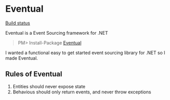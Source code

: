 Eventual
=================
[Build status](https://ci.appveyor.com/project/Daniel45729/eventual/branch/master)

Eventual is a Event Sourcing framework for .NET

> PM> Install-Package [Eventual](https://www.nuget.org/packages/Eventual/)

I wanted a functional easy to get started event sourcing library for .NET so I made Eventual. 

## Rules of Eventual

1. Entities should never expose state
2. Behavious should only return events, and never throw exceptions
